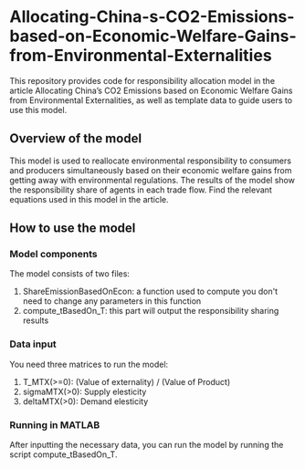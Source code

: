 # Allocating-China-s-CO2-Emissions-based-on-Economic-Welfare-Gains-from-Environmental-Externalities
This repository provides code for responsibility allocation model in the article Allocating China’s CO2 Emissions based on Economic Welfare Gains from Environmental Externalities, as well as template data to guide users to use this model. 

## Overview of the model
This model is used to reallocate environmental responsibility to consumers and producers simultaneously based on their economic welfare gains from getting away with environmental regulations. The results of the model show the responsibility share of agents in each trade flow. Find the relevant equations used in this model in the article. 

## How to use the model
### Model components
The model consists of two files:
1. ShareEmissionBasedOnEcon: a function used to compute you don't need to change any parameters in this function
2. compute_tBasedOn_T: this part will output the responsibility sharing results

### Data input
You need three matrices to run the model:
1. T_MTX(>=0): (Value of externality) / (Value of Product)
2. sigmaMTX(>0): Supply elesticity
3. deltaMTX(>0): Demand elesticity

### Running in MATLAB
After inputting the necessary data, you can run the model by running the script compute_tBasedOn_T. 
